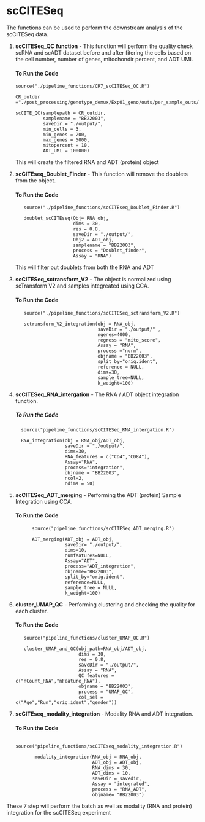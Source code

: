 # scCITESeq
 
The functions can be used to perform the downstream analysis of the scCITESeq data.
1. **scCITESeq_QC function** - This function will perform the quality check scRNA and scADT dataset before and after fitering the cells based on the cell number, number of genes, mitochondir percent, and ADT UMI.

   #### To Run the Code
       source("./pipeline_functions/CR7_scCITESeq_QC.R")

       CR_outdir ="./post_processing/genotype_demux/Exp01_geno/outs/per_sample_outs/Exp01_geno

       scCITE_QC(samplepath = CR_outdir,
                 samplename = "BB22003",
                 saveDir = "./output/",
                 min_cells = 3,
                 min_genes = 200,
                 max_genes = 5000,
                 mitopercent = 10,
                 ADT_UMI = 100000)

   This will create the filtered RNA and ADT (protein) object
   
2. **scCITEseq_Doublet_Finder** - This function will remove the doublets from the object.

   #### To Run the Code
          source("./pipeline_functions/scCITEseq_Doublet_Finder.R")

          doublet_scCITEseq(Obj= RNA_obj,
                            dims = 30,
                            res = 0.8,
                            saveDir = "./output/",
                            Obj2 = ADT_obj,
                            samplename = "BB22003",
                            process = "Doublet_finder",
                            Assay = "RNA")

   This will filter out doublets from both the RNA and ADT
   
3. **scCITESeq_sctransform_V2** - The object is normalized using scTransform V2 and samples integreated using CCA.

   #### To Run the Code
          source("./pipeline_functions/scCITESeq_sctransform_V2.R")

          sctransform_V2_integration(obj = RNA_obj,
                                     saveDir = "./output/" ,
                                     ngenes=4000,
                                     regress = "mito_score",
                                     Assay = "RNA",
                                     process ="norm",
                                     objname = "BB22003",
                                     split_by="orig.ident",
                                     reference = NULL,
                                     dims=30,
                                     sample_tree=NULL,
                                     k_weight=100)

4. **scCITESeq_RNA_intergation** - The RNA / ADT object integration function.

   ##### To Run the Code
         source("pipeline_functions/scCITESeq_RNA_intergation.R")

         RNA_integration(obj = RNA_obj/ADT_obj,
                         saveDir = "./output/",
                         dims=30,
                         RNA_features = c("CD4","CD8A"), 
                         Assay="RNA",
                         process="integration",
                         objname = "BB22003",
                         ncol=2,
                         ndims = 50)
   
5. **scCITESeq_ADT_merging** - Performing the ADT (protein) Sample Integration using CCA.
   #### To Run the Code
             source("pipeline_functions/scCITESeq_ADT_merging.R")
   
             ADT_merging(ADT_obj = ADT_obj,
                         saveDir= "./output/",
                         dims=10,
                         numfeatures=NULL,
                         Assay="ADT",
                         process="ADT_integration",
                         objname="BB22003",
                         split_by="orig.ident", 
                         reference=NULL,
                         sample_tree = NULL,
                         k_weight=100)
   
6. **cluster_UMAP_QC** - Performing clustering and checking the quality for each cluster.
   #### To Run the Code
          source("pipeline_functions/cluster_UMAP_QC.R")

          cluster_UMAP_and_QC(obj_path=RNA_obj/ADT_obj,
                              dims = 30,
                              res = 0.8,
                              saveDir = "./output/",
                              Assay = "RNA",
                              QC_features = c("nCount_RNA","nFeature_RNA"),
                              objname = "BB22003",
                              process = "UMAP_QC",
                              col_sel = c("Age","Run","orig.ident","gender"))
    
    
7. **scCITEseq_modality_integration** -  Modality RNA and ADT integration.
   #### To Run the Code
              source("pipeline_functions/scCITEseq_modality_integration.R")

              modality_integration(RNA_obj = RNA_obj,
                                   ADT_obj = ADT_obj,
                                   RNA_dims = 30,
                                   ADT_dims = 10,
                                   saveDir = savedir,
                                   Assay = "integrated",
                                   process = "RNA_ADT",
                                   objname= "BB22003")



These 7 step will perform the batch as well as modality (RNA and protein) integration for the scCITESeq experiment

